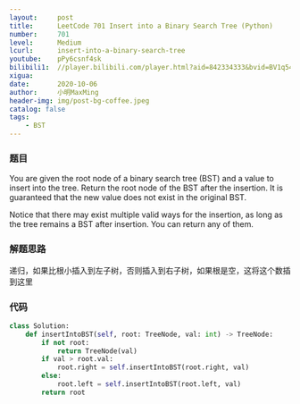 ```yaml
---
layout:     post
title:      LeetCode 701 Insert into a Binary Search Tree (Python)
number:     701
level:      Medium
lcurl:      insert-into-a-binary-search-tree
youtube:    pPy6csnf4sk
bilibili1:  //player.bilibili.com/player.html?aid=842334333&bvid=BV1q54y1k76s&cid=242774417&page=1
xigua:      
date:       2020-10-06
author:     小明MaxMing
header-img: img/post-bg-coffee.jpeg
catalog: false
tags:
    - BST
---
```


### 题目

You are given the root node of a binary search tree (BST) and a value to insert into the tree. Return the root node of the BST after the insertion. It is guaranteed that the new value does not exist in the original BST.

Notice that there may exist multiple valid ways for the insertion, as long as the tree remains a BST after insertion. You can return any of them.

### 解题思路

递归，如果比根小插入到左子树，否则插入到右子树，如果根是空，这将这个数插到这里

### 代码
```python
class Solution:
    def insertIntoBST(self, root: TreeNode, val: int) -> TreeNode:
        if not root:
            return TreeNode(val)
        if val > root.val:
            root.right = self.insertIntoBST(root.right, val)
        else:
            root.left = self.insertIntoBST(root.left, val)
        return root
```
